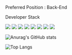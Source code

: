 Preferred Position : Back-End

Developer Stack

<img src="https://img.shields.io/badge/-SpringBoot-%236DB33F"> <img src="https://img.shields.io/badge/-PHP-%23777BB4"> <img src="https://img.shields.io/badge/-Java-%23007396"> <img src="https://img.shields.io/badge/-HTML5-%23E34F26"> <img src="https://img.shields.io/badge/-CSS3-%231572B6">
<img src="https://img.shields.io/badge/-JavaScript-%23F7DF1E"> <img src="https://img.shields.io/badge/-MySQL-%234479A1"> <img src="https://img.shields.io/badge/-Amazon%20AWS-%23232F3E">

![Anurag's GitHub stats](https://github-readme-stats.vercel.app/api?username=essencedev9)

![Top Langs](https://github-readme-stats.vercel.app/api/top-langs/?username=essencedev9)
